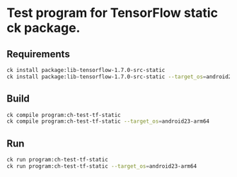 # Test program for TensorFlow static ck package.

## Requirements

```bash
ck install package:lib-tensorflow-1.7.0-src-static
ck install package:lib-tensorflow-1.7.0-src-static --target_os=android23-arm64
```

## Build

```bash
ck compile program:ch-test-tf-static
ck compile program:ch-test-tf-static --target_os=android23-arm64
```

## Run

```bash
ck run program:ch-test-tf-static
ck run program:ch-test-tf-static --target_os=android23-arm64
```
